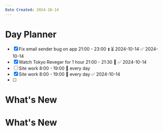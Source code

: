 ```yaml
---
Date Created: 2024-10-14
---
```

# Day Planner

- [x] Fix email sender bug on app 21:00 - 23:00 ⏫ ⏳ 2024-10-14 ✅ 2024-10-14
- [x] Watch Tokyo Reveger for 1 hour 21:00 - 21:30 🔽 ✅ 2024-10-14
- [ ] Site work 8:00 - 19:00 🔁 every day
- [x] Site work 8:00 - 19:00 🔁 every day ✅ 2024-10-14
- [ ] 

# What's New
# What's New
